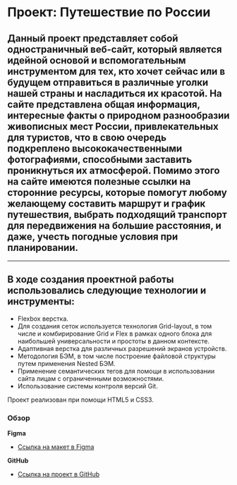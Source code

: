 # Проект: Путешествие по России

## Данный проект представляет собой одностраничный веб-сайт, который является идейной основой и вспомогательным инструментом для тех, кто хочет сейчас или в будущем отправиться в различные уголки нашей страны и насладиться их красотой. На сайте представлена общая информация, интересные факты о природном разнообразии живописных мест России, привлекательных для туристов, что в свою очередь подкреплено высококачественными фотографиями, способными заставить проникнуться их атмосферой. Помимо этого на сайте имеются полезные ссылки на сторонние ресурсы, которые помогут любому желающему составить маршрут и график путешествия, выбрать подходящий транспорт для передвижения на большие расстояния, и даже, учесть погодные условия при планировании.

------

## В ходе создания проектной работы использовались следующие технологии и инструменты:
* Flexbox верстка.
* Для создания сеток используется технология Grid-layout, в том числе и комбирирование Grid и Flex в рамках одного блока для наибольшей универсальности и простоты в данном контексте.
* Адаптивная верстка для различных разрешений экранов устройств.
* Методология БЭМ, в том числе построение файловой структуры путем применения Nested БЭМ.
* Применение семантических тегов для помощи в использовании сайта лицам с ограниченными возможностями.
* Использование системы контроля версий Git.

Проект реализован при помощи HTML5 и CSS3.

### Обзор

**Figma**

* [Ссылка на макет в Figma](https://www.figma.com/file/5S2WSbEFL6awjVWJ0NWL8Q/Sprint-3_-Russia-_-desktop-mobile?node-id=28503%3A0)

**GitHub**

* [Ссылка на проект в GitHub](https://sergeyklopov94.github.io/russian-travel/)
